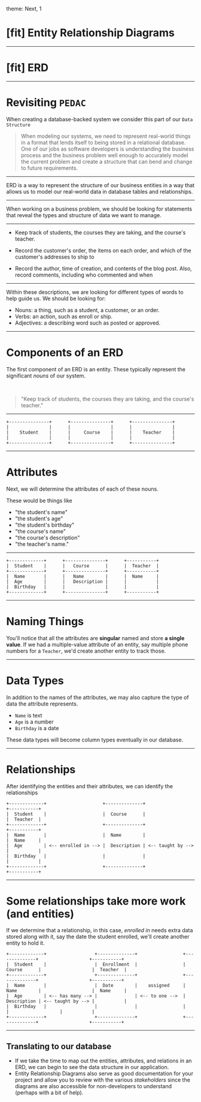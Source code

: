 theme: Next, 1

# [fit] Entity Relationship Diagrams

---

# [fit] ERD

---

# Revisiting `PEDAC`

When creating a database-backed system we consider this part of our `Data Structure`

> When modeling our systems, we need to represent real-world things in a format that lends itself to being stored in a relational database. One of our jobs as software developers is understanding the business process and the business problem well enough to accurately model the current problem and create a structure that can bend and change to future requirements.

---

ERD is a way to represent the structure of our business entities in a way that allows us to model our real-world data in database tables and relationships.

---

When working on a business problem, we should be looking for statements that reveal the types and structure of data we want to manage.

---

- Keep track of students, the courses they are taking, and the course's teacher.

- Record the customer's order, the items on each order, and which of the customer's addresses to ship to

- Record the author, time of creation, and contents of the blog post. Also, record comments, including who commented and when

---

Within these descriptions, we are looking for different types of words to help guide us. We should be looking for:

- Nouns: a thing, such as a student, a customer, or an order.
- Verbs: an action, such as enroll or ship.
- Adjectives: a describing word such as posted or approved.

---

# Components of an ERD

The first component of an ERD is an entity. These typically represent the significant _nouns_ of our system.

<br/>

> "Keep track of students, the courses they are taking, and the course's teacher."

---

```
+---------------+      +---------------+      +---------------+
|               |      |               |      |               |
|    Student    |      |     Course    |      |    Teacher    |
|               |      |               |      |               |
+---------------+      +---------------+      +---------------+
```

---

# Attributes

Next, we will determine the attributes of each of these nouns.

These would be things like

- "the student's name"
- "the student's age"
- "the student's birthday"
- "the course's name"
- "the course's description"
- "the teacher's name."

---

```
+-------------+      +---------------+      +-----------+
|  Student    |      |   Course      |      |  Teacher  |
+-------------+      +---------------+      +-----------+
|  Name       |      |   Name        |      |  Name     |
|  Age        |      |   Description |      |           |
|  Birthday   |      |               |      |           |
+-------------+      +---------------+      +-----------+
```

---

# Naming Things

You'll notice that all the attributes are **singular** named and store **a single value**. If we had a multiple-value attribute of an entity, say multiple phone numbers for a `Teacher`, we'd create another entity to track those.

---

# Data Types

In addition to the names of the attributes, we may also capture the type of data the attribute represents.

- `Name` is text
- `Age` is a number
- `Birthday` is a date

These data types will become column types eventually in our database.

---

# Relationships

After identifying the entities and their attributes, we can identify the relationships

```
+-------------+                     +--------------+                   +-----------+
|  Student    |                     |  Course      |                   |  Teacher  |
+-------------+                     +--------------+                   +-----------+
|  Name       |                     |  Name        |                   |  Name     |
|  Age        | <-- enrolled in --> |  Description | <-- taught by --> |           |
|  Birthday   |                     |              |                   |           |
+-------------+                     +--------------+                   +-----------+
```

---

# Some relationships take more work (and entities)

If we determine that a relationship, in this case, _enrolled in_ needs extra data stored along with it, say the date the student enrolled, we'll create another entity to hold it.

```
+-------------+                  +--------------+                 +--------------+                   +-----------+
|  Student    |                  |  Enrollment  |                 |  Course      |                   |  Teacher  |
+-------------+                  +--------------+                 +--------------+                   +-----------+
|  Name       |                  |  Date        |    assigned     |  Name        |                   |  Name     |
|  Age        | <-- has many --> |              | <-- to one -->  |  Description | <-- taught by --> |           |
|  Birthday   |                  |              |                 |              |                   |           |
+-------------+                  +--------------+                 +--------------+                   +-----------+
```

---

## Translating to our database

- If we take the time to map out the entities, attributes, and relations in an ERD, we can begin to see the data structure in our application.
- Entity Relationship Diagrams also serve as good documentation for your project and allow you to review with the various _stakeholders_ since the diagrams are also accessible for non-developers to understand (perhaps with a bit of help).
